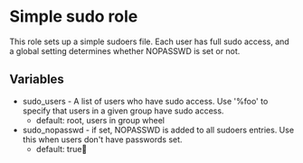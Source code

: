 # Simple sudo role

This role sets up a simple sudoers file. Each user has full sudo access, and a
global setting determines whether NOPASSWD is set or not.

## Variables

 * sudo_users - A list of users who have sudo access. Use '%foo' to specify
   that users in a given group have sudo access.
   * default: root, users in group wheel
 * sudo_nopasswd - if set, NOPASSWD is added to all sudoers entries. Use this
   when users don't have passwords set.
   * default: true
